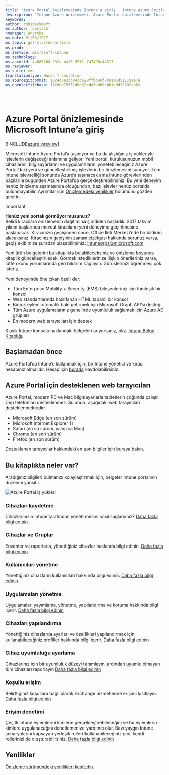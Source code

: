 ```yaml
---
title: "Azure Portal önizlemesinde Intune’a giriş | Intune Azure önizlemesi | Microsoft Docs"
description: "Intune Azure önizlemesi: Azure Portal önizlemesinde Intune hakkındaki temel bilgileri alın ve cihazlarınızı yönetmenize nasıl yardımcı olabileceğini öğrenin."
keywords: 
author: robstackmsft
ms.author: robstack
nmanager: angrobe
ms.date: 01/08/2017
ms.topic: get-started-article
ms.prod: 
ms.service: microsoft-intune
ms.technology: 
ms.assetid: 4a085264-232a-4af0-97f1-747496c44517
ms.reviewer: 
ms.suite: ems
translationtype: Human Translation
ms.sourcegitcommit: 1024d2a33d843c628ffbb68f7b01a5d511191e7e
ms.openlocfilehash: f7f6dd79531d8d69eda3ed80bbb1cddf2692ab81


---
```



# <a name="introduction-to-microsoft-intune-in-the-azure-portal-preview"></a>Azure Portal önizlemesinde Microsoft Intune’a giriş


[!INCLUDE[azure_preview](../includes/azure_preview.md)]

Microsoft Intune Azure Portal’a taşınıyor ve bu da alıştığınız iş yükleriyle işlevlerin değişeceği anlamına geliyor.
Yeni portal, kuruluşunuzun mobil cihazlarını, bilgisayarlarını ve uygulamalarını yönetebileceğiniz Azure Portal’daki yeni ve güncelleştirilmiş işlevlerin bir önizlemesini sunuyor.
Tüm Intune işlevselliği sonunda Azure’a taşınacak ama Intune görevlerinden bazılarını bugünden Azure Portal’da gerçekleştirebilirsiniz. Bu yeni deneyim henüz önizleme aşamasında olduğundan, bazı işlevler henüz portalda bulunmayabilir. Ayrıntılar için [Önizlemedeki yenilikler](#what's-new-in-the-preview) bölümünü gözden geçirin.

> [!IMPORTANT]
> **Henüz yeni portalı görmüyor musunuz?**<br>
> Belirli kiracılara önizlemenin dağıtımına şimdiden başladık. 2017 takvim yılının başlarında mevcut kiracıların yeni deneyime geçirilmesine başlanacak. Kiracınızın geçişinden önce, Office İleti Merkezi’nde bir bildirim alacaksınız. Kiracınızın geçişinin zaman çizelgesi hakkında sorunuz varsa, geçiş ekibimize şuradan ulaşabilirsiniz: [intunegrps@microsoft.com](mailto:intunegrps@microsoft.com).


Yeni ürün belgelerini bu kitaplıkta bulabileceksiniz ve önizleme boyunca kitaplık güncelleştirilecek. Görmek istediklerinize ilişkin önerileriniz varsa, lütfen konu yorumlarında geri bildirim sağlayın. Görüşlerinizi öğrenmeyi çok isteriz.

<!--- You can view the new Intune technical preview console in Azure at [portal.azure.com]. --->

Yeni deneyimde öne çıkan özellikler:

- Tüm Enterprise Mobility + Security (EMS) bileşenleriniz için tümleşik bir konsol
- Web standartlarında hazırlanan HTML tabanlı bir konsol
- Birçok eylemi otomatik hale getirmek için Microsoft Graph API’si desteği
- Tüm Azure uygulamalarınız genelinde uyumluluk sağlamak için Azure AD grupları
- En modern web tarayıcıları için destek

Klasik Intune konsolu hakkındaki belgeleri arıyorsanız, bkz. [Intune Belge Kitaplığı](https://docs.microsoft.com/en-us/intune/).

## <a name="before-you-start"></a>Başlamadan önce

Azure Portal’da Intune’u kullanmak için, bir Intune yönetici ve kiracı hesabınız olmalıdır. Hesap için [burada](https://portal.office.com/Signup/Signup.aspx?OfferId=40BE278A-DFD1-470a-9EF7-9F2596EA7FF9&dl=INTUNE_A&ali=1#0%20) kaydolabilirsiniz.

## <a name="supported-web-browsers-for-the-azure-portal"></a>Azure Portal için desteklenen web tarayıcıları

Azure Portal, modern PC ve Mac bilgisayarlarla tabletlerin çoğunda çalışır. Cep telefonları desteklenmez.
Şu anda, aşağıdaki web tarayıcıları desteklenmektedir:

- Microsoft Edge (en son sürüm)
- Microsoft Internet Explorer 11
- Safari (en so sürüm, yalnızca Mac)
- Chrome (en son sürüm)
- Firefox (en son sürüm)

Desteklenen tarayıcılar hakkındaki en son bilgiler için [buraya](https://docs.microsoft.com/azure/azure-preview-portal-supported-browsers-devices) bakın.

## <a name="whats-in-this-library"></a>Bu kitaplıkta neler var?

Aradığınız bilgileri bulmanızı kolaylaştırmak için, belgeler Intune portalının düzenini yansıtır.

![Azure Portal iş yükleri](./media/azure-portal-workloads.png)

<!--- ### Plan and design
Information to help you plan and design your Intune environment.
[Read more](/intune-azure/plan-and-design/get-started) --->
### <a name="enroll-devices"></a>Cihazları kaydetme
Cihazlarınızın Intune tarafından yönetilmesini nasıl sağlarsınız?
[Daha fazla bilgi edinin](/intune-azure/enroll-devices/what-is)
### <a name="devices--groups"></a>Cihazlar ve Gruplar
Envanter ve raporlarla, yönettiğiniz cihazlar hakkında bilgi edinin.
[Daha fazla bilgi edinin](/intune-azure/manage-devices/what-is)
### <a name="manage-users"></a>Kullanıcıları yönetme
Yönettiğiniz cihazların kullanıcıları hakkında bilgi edinin.
[Daha fazla bilgi edinin](/intune-azure/manage-users/what-is)
### <a name="manage-apps"></a>Uygulamaları yönetme
Uygulamaları yayımlama, yönetme, yapılandırma ve koruma hakkında bilgi içerir.
[Daha fazla bilgi edinin](/intune-azure/manage-apps/what-is-app-management)
### <a name="configure-devices"></a>Cihazları yapılandırma
Yönettiğiniz cihazlarda ayarları ve özellikleri yapılandırmak için kullanabileceğiniz profiller hakkında bilgi içerir.
[Daha fazla bilgi edinin](/intune-azure/configure-devices/what-are-device-profiles)
### <a name="set-device-compliance"></a>Cihaz uyumluluğu ayarlama
Cihazlarınız için bir uyumluluk düzeyi tanımlayın, ardından uyumlu olmayan tüm cihazları raporlayın [Daha fazla bilgi edinin](/intune-azure/set-device-compliance/what-is-device-compliance)
### <a name="conditional-access"></a>Koşullu erişim
Belirttiğiniz koşullara bağlı olarak Exchange hizmetlerine erişimi kısıtlayın.
[Daha fazla bilgi edinin](/intune-azure/conditional-access/what-is-conditional-access)
### <a name="access-control"></a>Erişim denetimi
Çeşitli Intune eylemlerini kimlerin gerçekleştirebileceğini ve bu eylemlerin kimlere uygulanacağını denetlemenize yardımcı olur. Bazı yaygın Intune senaryolarını kapsayan yerleşik rolleri kullanabileceğiniz gibi, kendi rollerinizi de oluşturabilirsiniz.
[Daha fazla bilgi edinin](/intune-azure/access-control/role-based-access-control)


## <a name="whats-new"></a>Yenilikler

[Önizleme sürümündeki yenilikleri keşfedin](/intune-azure/introduction/whats-new).


<!--HONumber=Feb17_HO1-->


